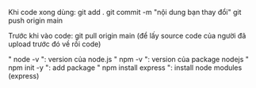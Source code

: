 Khi code xong dùng:
git add .
git commit -m "nội dung bạn thay đổi"
git push origin main

Trước khi vào code:
git pull origin main (để lấy source code của người đã upload trước đó về rồi code)

" node -v ": version của node.js
" npm -v ": version của package nodejs
" npm init -y ": add package
" npm install express ": install node modules (express)